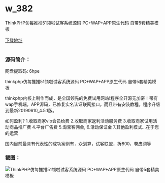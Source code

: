 # w_382
ThinkPHP仿每推推51领啦试客系统源码 PC+WAP+APP原生代码 自带5套精美模板
<br/></br>
[下载地址](https://www.uuid2.com/382.html "下载地址")
<br/></br>
<h3>源码简介：</h3>
<p>网盘提取码:    6hpe<p>
<p>thinkphp仿每推推51领啦试客系统源码 PC+WAP+APP原生代码 自带5套精美模板<p>
<p>thinkphp内核上制作而成，是全国领先的免费试用网站!程序全开源无加密！带有wap手机端，APP源码，已修复实名认证联网接口，而且带有安装教程。程序升级到最新20190610_4.5.1版。

如何盈利?
1.收取商家vip会员给费
2.收取商家返利活动服务费
3.收取商家试用活动商品推广费
4.平台广告费
5.淘宝客佣金,
6.活动保证金
7.其他盈利模式...在于您的运营<p>
<p>国内目前最具有代表性的成功案例有，众划算，试客联盟，折800，卷皮网等<p>
<h3>截图：</h3>
<img src="https://www.uuid2.com/wp-content/uploads/img/202105/4352bdf123.jpg" alt="ThinkPHP仿每推推51领啦试客系统源码 PC+WAP+APP原生代码 自带5套精美模板">
